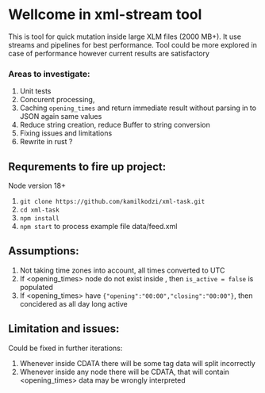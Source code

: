 # Wellcome in xml-stream tool

This is tool for quick mutation inside large XLM files (2000 MB+).
It use streams and pipelines for best performance.
Tool could be more explored in case of performance however current results are satisfactory

### Areas to investigate:

1. Unit tests
1. Concurent processing,
1. Caching `opening_times` and return immediate result without parsing in to JSON again same values
1. Reduce string creation, reduce Buffer to string conversion
1. Fixing issues and limitations
1. Rewrite in rust ?

## Requrements to fire up project:

Node version 18+

1. `git clone https://github.com/kamilkodzi/xml-task.git`
1. `cd xml-task`
1. `npm install`
1. `npm start` to process example file data/feed.xml

## Assumptions:

1. Not taking time zones into account, all times converted to UTC
1. If <opening_times> node do not exist inside <offer>, then `is_active = false` is populated
1. If <opening_times> have `{"opening":"00:00","closing":"00:00"}`, then concidered as all day long active

## Limitation and issues:

Could be fixed in further iterations:

1. Whenever inside CDATA there will be some </offer> tag data will split incorrectly
2. Whenever inside any node there will be CDATA, that will contain <opening_times> data may be wrongly interpreted
